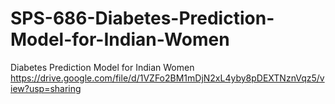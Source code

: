 # SPS-686-Diabetes-Prediction-Model-for-Indian-Women
Diabetes Prediction Model for Indian Women
https://drive.google.com/file/d/1VZFo2BM1mDjN2xL4yby8pDEXTNznVqz5/view?usp=sharing

